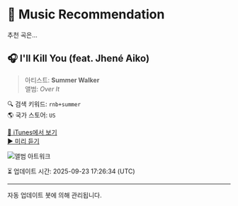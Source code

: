 
# 🎵 Music Recommendation

추천 곡은...

## 🎧 I'll Kill You (feat. Jhené Aiko)  
> 아티스트: **Summer Walker**  
> 앨범: _Over It_  

🔍 검색 키워드: `rnb+summer`  
🌎 국가 스토어: `US`

[🔗 iTunes에서 보기](https://music.apple.com/us/album/ill-kill-you-feat-jhen%C3%A9-aiko/1481606156?i=1481606289&uo=4)  
[▶️ 미리 듣기](https://audio-ssl.itunes.apple.com/itunes-assets/AudioPreview112/v4/4e/e7/df/4ee7df15-4033-89ef-6f8c-bbaafa88432f/mzaf_13171740737615722082.plus.aac.p.m4a)

![앨범 아트워크](https://is1-ssl.mzstatic.com/image/thumb/Music115/v4/4a/53/20/4a532075-d7af-ab90-5cbf-2e032be140f4/19UMGIM85343.rgb.jpg/100x100bb.jpg)

⏳ 업데이트 시간: 2025-09-23 17:26:34 (UTC)

---
자동 업데이트 봇에 의해 관리됩니다.
